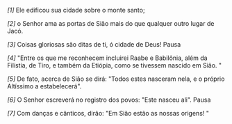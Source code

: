 *[1]* Ele edificou sua cidade sobre o monte santo;

*[2]* o Senhor ama as portas de Sião mais do que qualquer outro lugar de Jacó.

*[3]* Coisas gloriosas são ditas de ti, ó cidade de Deus! Pausa

*[4]* "Entre os que me reconhecem incluirei Raabe e Babilônia, além da Filístia, de Tiro, e também da Etiópia, como se tivessem nascido em Sião. "

*[5]* De fato, acerca de Sião se dirá: "Todos estes nasceram nela, e o próprio Altíssimo a estabelecerá".

*[6]* O Senhor escreverá no registro dos povos: "Este nasceu ali". Pausa

*[7]* Com danças e cânticos, dirão: "Em Sião estão as nossas origens! "

